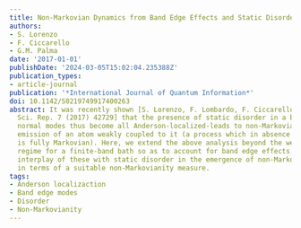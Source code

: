 ```yaml
---
title: Non-Markovian Dynamics from Band Edge Effects and Static Disorder
authors:
- S. Lorenzo
- F. Ciccarello
- G.M. Palma
date: '2017-01-01'
publishDate: '2024-03-05T15:02:04.235388Z'
publication_types:
- article-journal
publication: '*International Journal of Quantum Information*'
doi: 10.1142/S0219749917400263
abstract: It was recently shown [S. Lorenzo, F. Lombardo, F. Ciccarello and M. Palma,
  Sci. Rep. 7 (2017) 42729] that the presence of static disorder in a bosonic bath-whose
  normal modes thus become all Anderson-localized-leads to non-Markovianity in the
  emission of an atom weakly coupled to it (a process which in absence of disorder
  is fully Markovian). Here, we extend the above analysis beyond the weak-coupling
  regime for a finite-band bath so as to account for band edge effects. We study the
  interplay of these with static disorder in the emergence of non-Markovian behavior
  in terms of a suitable non-Markovianity measure.
tags:
- Anderson localizaction
- Band edge modes
- Disorder
- Non-Markovianity
---
```

